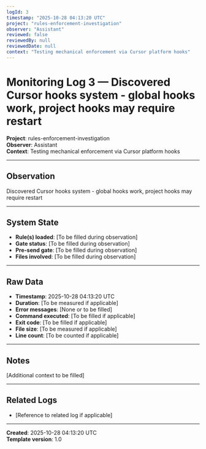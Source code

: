 ```yaml
---
logId: 3
timestamp: "2025-10-28 04:13:20 UTC"
project: "rules-enforcement-investigation"
observer: "Assistant"
reviewed: false
reviewedBy: null
reviewedDate: null
context: "Testing mechanical enforcement via Cursor platform hooks"
---
```


# Monitoring Log 3 — Discovered Cursor hooks system - global hooks work, project hooks may require restart

**Project**: rules-enforcement-investigation  
**Observer**: Assistant  
**Context**: Testing mechanical enforcement via Cursor platform hooks

---

## Observation

Discovered Cursor hooks system - global hooks work, project hooks may require restart

<!-- 
Factual description of what happened. Keep objective and minimal interpretation.
Examples:
- Created `project-archive-ready.sh` (255 lines) without test file
- User said "implement X", guidance rules attached instead of implementation rules
- Pre-send gate did not trigger despite TDD rule loaded
-->

---

## System State

- **Rule(s) loaded**: [To be filled during observation]
- **Gate status**: [To be filled during observation]
- **Pre-send gate**: [To be filled during observation]
- **Files involved**: [To be filled during observation]

<!-- 
Capture the state of the system when the observation occurred:
- Which rules were attached/loaded (from intent routing)
- Did any gates trigger? (TDD pre-edit, pre-send, etc.)
- What was the gate response? (blocked, passed, warning)
- List specific files created, edited, or involved
-->

---

## Raw Data

- **Timestamp**: 2025-10-28 04:13:20 UTC
- **Duration**: [To be measured if applicable]
- **Error messages**: [None or to be filled]
- **Command executed**: [To be filled if applicable]
- **Exit code**: [To be filled if applicable]
- **File size**: [To be measured if applicable]
- **Line count**: [To be counted if applicable]

<!-- 
Measurable data points. Include any quantifiable information:
- Exact timestamps (start/end if measurable)
- File sizes, line counts
- Commands that were run (or should have been run)
- Error messages verbatim
- Exit codes, response codes
- Time elapsed between events
-->

---

## Notes

[Additional context to be filled]

<!-- 
Additional context that helps understand the observation, but keep interpretation minimal.
This is raw data collection, not analysis.
Examples:
- "This occurred 5 minutes after TDD gate was deployed"
- "Project context was rules-enforcement-investigation (ironic)"
- "User was working on archival script functionality"
- "Similar pattern observed in log-003 and log-007"
-->

---

## Related Logs

- [Reference to related log if applicable]

<!-- 
Reference other logs that might be related to this observation.
Use log IDs (log-001, log-002, etc.) not finding IDs.
-->

---

**Created**: 2025-10-28 04:13:20 UTC  
**Template version**: 1.0
